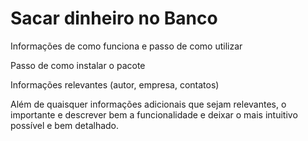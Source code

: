 # Sacar dinheiro no Banco 

Informações de como funciona e passo de como utilizar 

Passo de como instalar o pacote

Informações relevantes (autor, empresa, contatos)

Além de quaisquer informações adicionais que sejam relevantes, o importante e descrever 
bem a funcionalidade e deixar o mais intuitivo possível e bem detalhado.